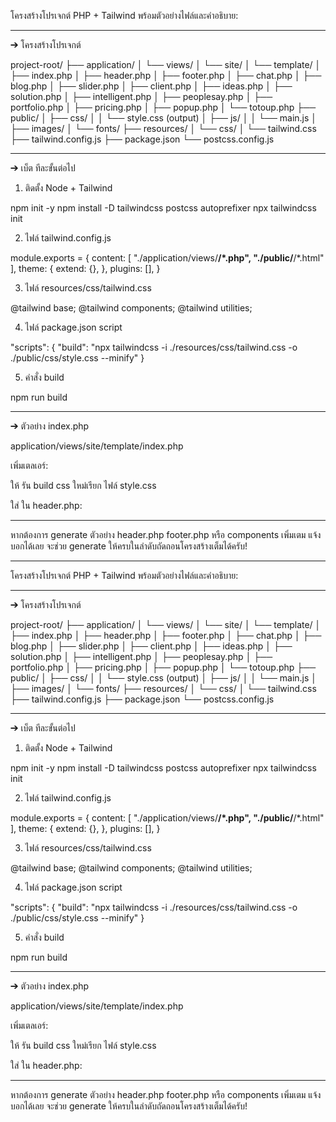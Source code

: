 
โครงสร้างโปรเจกต์ PHP + Tailwind พร้อมตัวอย่างไฟล์และคำอธิบาย:


---

➔ โครงสร้างโปรเจกต์

project-root/
├── application/
│   └── views/
│       └── site/
│           └── template/
│               ├── index.php
│               ├── header.php
│               ├── footer.php
│               ├── chat.php
│               ├── blog.php
│               ├── slider.php
│               ├── client.php
│               ├── ideas.php
│               ├── solution.php
│               ├── intelligent.php
│               ├── peoplesay.php
│               ├── portfolio.php
│               ├── pricing.php
│               ├── popup.php
│               └── totoup.php
├── public/
│   ├── css/
│   │   └── style.css (output)
│   ├── js/
│   │   └── main.js
│   ├── images/
│   └── fonts/
├── resources/
│   └── css/
│       └── tailwind.css
├── tailwind.config.js
├── package.json
└── postcss.config.js


---

➔ เบ็ต ทีละขั้นต่อไป

1. ติดตั้ง Node + Tailwind

npm init -y
npm install -D tailwindcss postcss autoprefixer
npx tailwindcss init

2. ไฟล์ tailwind.config.js

module.exports = {
  content: [
    "./application/views/**/*.php",
    "./public/**/*.html"
  ],
  theme: {
    extend: {},
  },
  plugins: [],
}

3. ไฟล์ resources/css/tailwind.css

@tailwind base;
@tailwind components;
@tailwind utilities;

4. ไฟล์ package.json script

"scripts": {
  "build": "npx tailwindcss -i ./resources/css/tailwind.css -o ./public/css/style.css --minify"
}

5. คำสั่ง build

npm run build


---

➔ ตัวอย่าง index.php

application/views/site/template/index.php

<?php include('header.php'); ?>
<?php include('slider.php'); ?>
<?php include('client.php'); ?>
<?php include('chat.php'); ?>
<?php include('ideas.php'); ?>
<?php include('solution.php'); ?>
<?php include('intelligent.php'); ?>
<?php include('peoplesay.php'); ?>
<?php include('portfolio.php'); ?>
<?php include('pricing.php'); ?>
<?php include('popup.php'); ?>
<?php include('totoup.php'); ?>
<?php include('footer.php'); ?>

เพิ่มเตลเอร์:

ให้ รัน build css ใหม่เรียก ไฟล์ style.css

ใส่ <link> ใน header.php:


<link href="<?= base_url('public/css/style.css') ?>" rel="stylesheet">


---

หากต้องการ generate ตัวอย่าง header.php footer.php หรือ components เพิ่มเตม แจ้งบอกได้เลย จะช่วย generate ให้ครบในลำดับถัดถอนโครงสร้างเต็มได้ครับ!




_____

โครงสร้างโปรเจกต์ PHP + Tailwind พร้อมตัวอย่างไฟล์และคำอธิบาย:


---

➔ โครงสร้างโปรเจกต์

project-root/
├── application/
│   └── views/
│       └── site/
│           └── template/
│               ├── index.php
│               ├── header.php
│               ├── footer.php
│               ├── chat.php
│               ├── blog.php
│               ├── slider.php
│               ├── client.php
│               ├── ideas.php
│               ├── solution.php
│               ├── intelligent.php
│               ├── peoplesay.php
│               ├── portfolio.php
│               ├── pricing.php
│               ├── popup.php
│               └── totoup.php
├── public/
│   ├── css/
│   │   └── style.css (output)
│   ├── js/
│   │   └── main.js
│   ├── images/
│   └── fonts/
├── resources/
│   └── css/
│       └── tailwind.css
├── tailwind.config.js
├── package.json
└── postcss.config.js


---

➔ เบ็ต ทีละขั้นต่อไป

1. ติดตั้ง Node + Tailwind

npm init -y
npm install -D tailwindcss postcss autoprefixer
npx tailwindcss init

2. ไฟล์ tailwind.config.js

module.exports = {
  content: [
    "./application/views/**/*.php",
    "./public/**/*.html"
  ],
  theme: {
    extend: {},
  },
  plugins: [],
}

3. ไฟล์ resources/css/tailwind.css

@tailwind base;
@tailwind components;
@tailwind utilities;

4. ไฟล์ package.json script

"scripts": {
  "build": "npx tailwindcss -i ./resources/css/tailwind.css -o ./public/css/style.css --minify"
}

5. คำสั่ง build

npm run build


---

➔ ตัวอย่าง index.php

application/views/site/template/index.php

<?php include('header.php'); ?>
<?php include('slider.php'); ?>
<?php include('client.php'); ?>
<?php include('chat.php'); ?>
<?php include('ideas.php'); ?>
<?php include('solution.php'); ?>
<?php include('intelligent.php'); ?>
<?php include('peoplesay.php'); ?>
<?php include('portfolio.php'); ?>
<?php include('pricing.php'); ?>
<?php include('popup.php'); ?>
<?php include('totoup.php'); ?>
<?php include('footer.php'); ?>

เพิ่มเตลเอร์:

ให้ รัน build css ใหม่เรียก ไฟล์ style.css

ใส่ <link> ใน header.php:


<link href="<?= base_url('public/css/style.css') ?>" rel="stylesheet">


---

หากต้องการ generate ตัวอย่าง header.php footer.php หรือ components เพิ่มเตม แจ้งบอกได้เลย จะช่วย generate ให้ครบในลำดับถัดถอนโครงสร้างเต็มได้ครับ!

